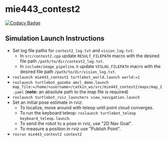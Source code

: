 # mie443_contest2
[![Codacy Badge](https://api.codacy.com/project/badge/Grade/19d57de434c640e79cf2addbd389d31b)](https://app.codacy.com/gh/addydontbelate/mie443_contest2?utm_source=github.com&utm_medium=referral&utm_content=addydontbelate/mie443_contest2&utm_campaign=Badge_Grade_Settings)

## Simulation Launch Instructions

- Set log file paths for `contest2_log.txt` and `vision_log.txt`:
	- In `src/contest2.cpp` update `RESULT_FILEPATH` macro with the desired file path `/path/to/dir/contest2_log.txt`. 
	- In `include/image_pipeline.h` update `VISLOG_FILEPATH` macro with the desired file path `/path/to/dir/vision_log.txt`.
- `roslaunch mie443_contest2 turtlebot_world.launch world:=1`
- `roslaunch turtlebot_gazebo amcl_demo.launch map_file:=/home/<username>/catkin_ws/src/mie443_contest2/maps/map_1.yaml` (**note:** an absolute path to the map file is required)
- `roslaunch turtlebot_rviz_launchers view_navigation.launch`
- Set an initial pose estimate in rviz:
	- To localize, move around with teleop until point cloud converges.
	- To run the keyboard teleop: `roslaunch turtlebot_teleop keyboard_teleop.launch`.
	- To send the robot to a pose in rviz, use "2D Nav Goal".
	- To measure a position in rviz use "Publish Point".   
- `rosrun mie443_contest2 contest2`
